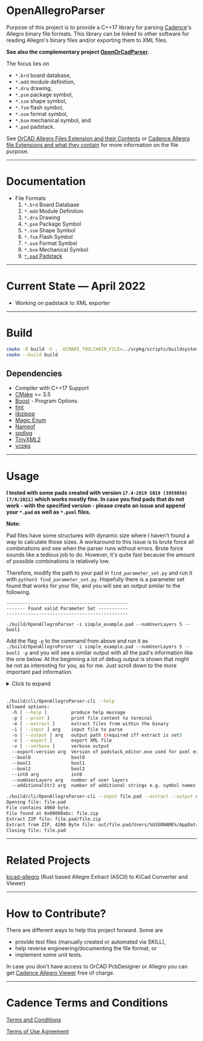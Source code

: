 
# OpenAllegroParser

Purpose of this project is to provide a C++17 library for parsing [Cadence](https://en.wikipedia.org/wiki/Cadence_Design_Systems)'s Allegro binary file formats. This library can be linked to other software for reading Allegro's binary files and/or exporting them to XML files.

**See also the complementary project [OpenOrCadParser](https://github.com/Werni2A/OpenOrCadParser).**

The focus lies on

- `*.brd` board database,
- `*.mdd` module definition,
- `*.dra` drawing,
- `*.psm` package symbol,
- `*.ssm` shape symbol,
- `*.fsm` flash symbol,
- `*.osm` format symbol,
- `*.bsm` mechanical symbol, and
- `*.pad` padstack.

See [OrCAD Allegro Files Extension and their Contents](https://vjguptapcb.blogspot.com/2020/08/orcad-allegro-files-extension-and-their.html) or [Cadence Allegro file Extensions and what they contain](https://kumargs-pcb-design.blogspot.com/2009/01/cadence-allegro-file-extensions-and.html) for more information on the file purpose.

---

# Documentation

- File Formats
  1. `*.brd` Board Database
  2. `*.mdd` Module Definition
  3. `*.dra` Drawing
  4. `*.psm` Package Symbol
  5. `*.ssm` Shape Symbol
  6. `*.fsm` Flash Symbol
  7. `*.osm` Format Symbol
  8. `*.bsm` Mechanical Symbol
  9. [`*.pad` Padstack](doc/pad.md)

---

# Current State &mdash; April 2022

- Working on padstack to XML exporter

---

# Build

```bash
cmake -B build -S . -DCMAKE_TOOLCHAIN_FILE=../vcpkg/scripts/buildsystems/vcpkg.cmake
cmake --build build
```

## Dependencies

- Compiler with C++17 Support
- [CMake](https://cmake.org/) >= 3.5
- [Boost](https://www.boost.org/) - Program Options
- [fmt](https://github.com/fmtlib/fmt)
- [libzippp](https://github.com/ctabin/libzippp)
- [Magic Enum](https://github.com/Neargye/magic_enum)
- [Nameof](https://github.com/Neargye/magic_enum)
- [spdlog](https://github.com/gabime/spdlog)
- [TinyXML2](https://github.com/leethomason/tinyxml2)
- [vcpkg](https://vcpkg.io/en/index.html)

---

# Usage

**I tested with some pads created with version `17.4-2019 S019 (3959056) [7/8/2021]` which works mostly fine. In case you find pads that do not work - with the specified version - please create an issue and append your `*.pad` as well as `*.pxml` files.**

**Note:**

Pad files have some structures with dynamic size where I haven't found a way to calculate those sizes. A workaround to this issue is to brute force all combinations and see when the parser runs without errors. Brute force sounds like a tedious job to do. However, it's quite fast because the amount of possible combinations is relatively low.

Therefore, modify the path to your pad in `find_parameter_set.py` and run it with `python3 find_parameter_set.py`. Hopefully there is a parameter set found that works for your file, and you will see an output similar to the following.

```text
---------------------------------------------
------- Found valid Parameter Set -----------
---------------------------------------------

./build/OpenAllegroParser -i simple_example.pad --numUserLayers 5 --bool1
```

Add the flag `-p` to the command from above and run it as `./build/OpenAllegroParser -i simple_example.pad --numUserLayers 5 --bool1 -p` and you will see a similar output with all the pad's information like the one below. At the beginning a lot of debug output is shown that might be not as interesting for you, as for me. Just scroll down to the more important pad information.

<details>
<summary>Click to expand</summary>

```text

./build/OpenAllegroParser -i simple_example.pad --numUserLayers 5 --bool1 -p

Opening file: "simple_example.pad"
File contains 5020 byte.
File found at 0x00000ed8: simple_example.zip

...

-----------------------------------------------
--------------- File Content ------------------
-----------------------------------------------
PadFile:
  swVersion = pad395907/8/2
  accuracy  = 1
  unit      = mils
  strIdxPadName       = 30 (SIMPLE_EXAMPLE)
  idxUnknown          = 31
  strIdxDrillToolSize = 32 (SIZE_XYZ)
  drillmethod     = ETCH
  holeType        = CIRCLE
  staggeredDrills = 0
  plated          = 1
  not_suppress_nc_internal_pads = 1
  isPolyVia       = 0
  padstackusage   = THRU_PIN
  drill_rows      = 1
  drill_columns   = 1
  lock_layer_span = 1
  offsetX         = 0
  offsetY         = 0
  clearance_columns = 1
  clearance_rows    = 2
  finished_size     = 4
  positivetolerance = 2
  negativetolerance = 1
  width             = 10
  height            = 20
  figure            = CROSS
  characters        = X
  back_drill_figure_width  = 0
  back_drill_figure_height = 0
  back_drill_figure        = NONE
  back_drill_characters    =
  counter_drill_diameter          = 0
  counter_drill_positivetolerance = 0
  counter_drill_negativetolerance = 0
  counterangle         = 0
  genericLayers:
    0: Pad:
      type   = 0
      layer  = 0
      figure = RECTANGLE
      offset = (0.020000;0.030000)
      width  = 0.100000
      height = 0.100000
    1: Pad:
      type   = 0
      layer  = 0
      figure = NONE
      offset = (0.000000;0.000000)
      width  = 0.000000
      height = 0.000000
    2: Pad:
      type   = 0
      layer  = 0
      figure = NONE
      offset = (0.000000;0.000000)
      width  = 0.000000
      height = 0.000000
    3: Pad:
      type   = 0
      layer  = 0
      figure = NONE
      offset = (0.000000;0.000000)
      width  = 0.000000
      height = 0.000000
    4: Pad:
      type   = 0
      layer  = 0
      figure = NONE
      offset = (0.000000;0.000000)
      width  = 0.000000
      height = 0.000000
    5: Pad:
      type   = 0
      layer  = 0
      figure = NONE
      offset = (0.000000;0.000000)
      width  = 0.000000
      height = 0.000000
    6: Pad:
      type   = 0
      layer  = 0
      figure = NONE
      offset = (0.000000;0.000000)
      width  = 0.000000
      height = 0.000000
    7: Pad:
      type   = 0
      layer  = 0
      figure = NONE
      offset = (0.000000;0.000000)
      width  = 0.000000
      height = 0.000000
    8: Pad:
      type   = 0
      layer  = 0
      figure = NONE
      offset = (0.000000;0.000000)
      width  = 0.000000
      height = 0.000000
    9: Pad:
      type   = 0
      layer  = 0
      figure = NONE
      offset = (0.000000;0.000000)
      width  = 0.000000
      height = 0.000000
    10: Pad:
      type   = 0
      layer  = 0
      figure = NONE
      offset = (0.000000;0.000000)
      width  = 0.000000
      height = 0.000000
    11: Pad:
      type   = 0
      layer  = 0
      figure = NONE
      offset = (0.000000;0.000000)
      width  = 0.000000
      height = 0.000000
    12: Pad:
      type   = 0
      layer  = 0
      figure = NONE
      offset = (0.000000;0.000000)
      width  = 0.000000
      height = 0.000000
    13: Pad:
      type   = 0
      layer  = 0
      figure = NONE
      offset = (0.000000;0.000000)
      width  = 0.000000
      height = 0.000000
    14: Pad:
      type   = 0
      layer  = 0
      figure = NONE
      offset = (0.000000;0.000000)
      width  = 0.000000
      height = 0.000000
    15: Pad:
      type   = 0
      layer  = 0
      figure = NONE
      offset = (0.000000;0.000000)
      width  = 0.000000
      height = 0.000000
    16: Pad:
      type   = 0
      layer  = 0
      figure = NONE
      offset = (0.000000;0.000000)
      width  = 0.000000
      height = 0.000000
    17: Pad:
      type   = 0
      layer  = 0
      figure = NONE
      offset = (0.000000;0.000000)
      width  = 0.000000
      height = 0.000000
    18: Pad:
      type   = 0
      layer  = 0
      figure = NONE
      offset = (0.000000;0.000000)
      width  = 0.000000
      height = 0.000000
    19: Pad:
      type   = 0
      layer  = 0
      figure = NONE
      offset = (0.000000;0.000000)
      width  = 0.000000
      height = 0.000000
    20: Pad:
      type   = 0
      layer  = 0
      figure = NONE
      offset = (0.000000;0.000000)
      width  = 0.000000
      height = 0.000000
    21: Pad:
      type   = 0
      layer  = 0
      figure = NONE
      offset = (0.000000;0.000000)
      width  = 0.000000
      height = 0.000000
    22: Pad:
      type   = 0
      layer  = 0
      figure = NONE
      offset = (0.000000;0.000000)
      width  = 0.000000
      height = 0.000000
    23: Pad:
      type   = 0
      layer  = 0
      figure = CIRCLE
      offset = (0.020000;0.030000)
      width  = 0.100000
      height = 0.100000
    24: Pad:
      type   = 0
      layer  = 0
      figure = NONE
      offset = (0.000000;0.000000)
      width  = 0.000000
      height = 0.000000
  dateTime1         = Thu Dec 30 20:57:49 2021

  username          = domin
  dateTime2         = Thu Dec 30 20:57:49 2021

  dateTime3         = Thu Dec 30 20:57:49 2021

  dateTime4         = Thu Dec 30 20:57:49 2021

  dateTime5         = Thu Dec 30 20:57:49 2021

  dateTime6         = Thu Dec 30 20:57:49 2021


Closing file: "simple_example.pad"
```
</details>

</br>

```bash
./build/cli/OpenAllegroParser-cli --help
Allowed options:
  -h [ --help ]         produce help message
  -p [ --print ]        print file content to terminal
  -e [ --extract ]      extract files from within the binary
  -i [ --input ] arg    input file to parse
  -o [ --output ] arg   output path (required iff extract is set)
  -x [ --export ]       export XML file
  -v [ --verbose ]      verbose output
  --export-version arg  Version of padstack_editor.exe used for pxml export
  --bool0               bool0
  --bool1               bool1
  --bool2               bool2
  --int0 arg            int0
  --numUserLayers arg   number of user layers
  --additionalStr2 arg  number of additional strings e.g. symbol names

./build/cli/OpenAllegroParser-cli --input file.pad --extract --output out/
Opening file: file.pad
File contains 4960 byte.
File found at 0x00000abc: file.zip
Extract ZIP file: file.pad/file.zip
Extract from ZIP, 4200 Byte file: out/file.pad/Users/%USERNAME%/AppData/Local/Temp/#Taaaaaa00765.tmp
Closing file: file.pad
```

---

# Related Projects

[kicad-allegro](https://github.com/system76/kicad-allegro) (Rust based Allegro Extract (ASCII) to KiCad Converter and Viewer)

---

# How to Contribute?

There are different ways to help this project forward. Some are

- provide test files (manually created or automated via SKILL),
- help reverse engineering/documenting the file format, or
- implement some unit tests.

In case you don't have access to OrCAD PcbDesigner or Allegro you can get [Cadence Allegro Viewer](https://www.cadence.com/en_US/home/tools/pcb-design-and-analysis/allegro-downloads-start.html) free of charge.

---

# Cadence Terms and Conditions

[Terms and Conditions](https://www.cadence.com/content/dam/cadence-www/global/en_US/documents/terms-and-conditions/cadence-orcad.pdf)

[Terms of Use Agreement](https://www.cadence.com/en_US/home/terms-of-use-agreement.html)
